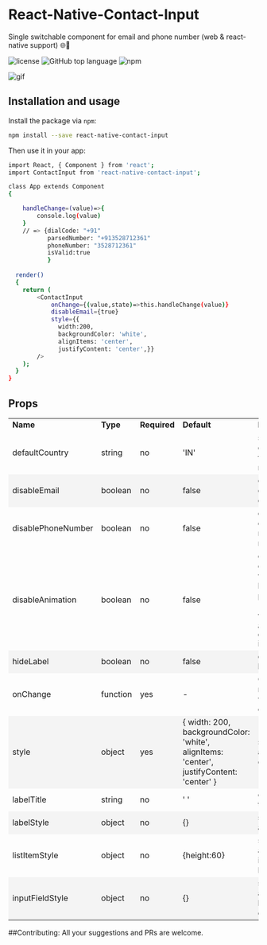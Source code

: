 # React-Native-Contact-Input
Single switchable component for email and phone number (web & react-native support) :globe_with_meridians::iphone:

![license](https://img.shields.io/github/license/VISI-ONE/create-react-native-web-app.svg)
![GitHub top language](https://img.shields.io/github/languages/top/VISI-ONE/create-react-native-web-app.svg)
![npm](https://img.shields.io/npm/v/create-react-native-web-app.svg)

![gif](https://i.imgur.com/6TgGYfH.gif)

## Installation and usage

Install the package via ```npm```:
```sh
npm install --save react-native-contact-input
```
Then use it in your app:
```sh
import React, { Component } from 'react';
import ContactInput from 'react-native-contact-input';

class App extends Component
{

    handleChange=(value)=>{
        console.log(value)
    }
    // => {dialCode: "+91"
           parsedNumber: "+913528712361"
           phoneNumber: "3528712361"
           isValid:true
           }
    
  render()
  {
    return (
        <ContactInput
            onChange={(value,state)=>this.handleChange(value)}
            disableEmail={true}
            style={{
              width:200,
              backgroundColor: 'white',
              alignItems: 'center',
              justifyContent: 'center',}}
        />
    );
  }
}
```
## Props


<table width="110%">
  <tr>
    <td><b>Name</b></td>
    <td><b>Type</b></td>
    <td><b>Required</b></td>
    <td><b>Default</b></td>
    <td><b>Description</b></td>
  </tr>
  <tr>
    <td>defaultCountry</td>
    <td>string</td>
    <td>no</td>
    <td>'IN'</td>
    <td>sets default country code and flag for the initial render</td>
  </tr>
  <tr bgcolor="#f4f4f4">
    <td>disableEmail</td>
    <td>boolean</td>
    <td>no</td>
    <td>false</td>
    <td>option whether to disable email input or not</td>
  </tr>
  
   <tr>
       <td>disablePhoneNumber</td>
       <td>boolean</td>
       <td>no</td>
       <td>false</td>
       <td>option whether to disable phone number input or not</td>
     </tr>
     <tr>
       <td>disableAnimation</td>
       <td>boolean</td>
       <td>no</td>
       <td>false</td>
       <td>option whether to disable animation while switching between email or phone number (only applicable when <code>disablePhone</code> and <code>disablePhoneNumber</code> is <code>false</code>)</td>
     </tr>
     <tr bgcolor="#f4f4f4">
                     <td>hideLabel</td>
                     <td>boolean</td>
                     <td>no</td>
                     <td>false</td>
                     <td>option whether to hide or show label</td>
                   </tr>
     <tr>
         <td>onChange</td>
         <td>function</td>
         <td>yes</td>
         <td>-</td>
         <td>Callback which returns the validated output object</td>
       </tr>
       <tr bgcolor="#f4f4f4">
           <td>style</td>
           <td>object</td>
           <td>yes</td>
           <td>{
                        width: 200,
                        backgroundColor: 'white',
                        alignItems: 'center',
                        justifyContent: 'center'
                    }</td>
           <td>styles which are apllied to the container element</td>
         </tr>
   <tr>
                   <td>labelTitle</td>
                   <td>string</td>
                   <td>no</td>
                   <td>' '</td>
                   <td>content of the label to display</td>
                 </tr>
     <tr bgcolor="#f4f4f4">
                        <td>labelStyle</td>
                        <td>object</td>
                        <td>no</td>
                        <td>{}</td>
                        <td>styles which are applied to labels</td>
                      </tr>   
        <tr>
                                <td>listItemStyle</td>
                                <td>object</td>
                                <td>no</td>
                                <td>{height:60}</td>
                                <td>styles which are applied to individual items in list</td>
                              </tr>
        <tr bgcolor="#f4f4f4">
                                        <td>inputFieldStyle</td>
                                        <td>object</td>
                                        <td>no</td>
                                        <td>{}</td>
                                        <td>styles which are applied to input box in the component</td>
                                      </tr>                 
         
</table>

##Contributing:
All your suggestions and PRs are welcome.
